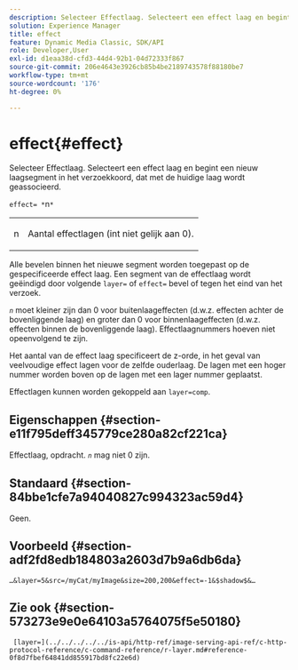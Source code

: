 ```yaml
---
description: Selecteer Effectlaag. Selecteert een effect laag en begint een nieuw laagsegment in het verzoekkoord, dat met de huidige laag wordt geassocieerd.
solution: Experience Manager
title: effect
feature: Dynamic Media Classic, SDK/API
role: Developer,User
exl-id: d1eaa38d-cfd3-44d4-92b1-04d72333f867
source-git-commit: 206e4643e3926cb85b4be2189743578f88180be7
workflow-type: tm+mt
source-wordcount: '176'
ht-degree: 0%

---
```


# effect{#effect}

Selecteer Effectlaag. Selecteert een effect laag en begint een nieuw laagsegment in het verzoekkoord, dat met de huidige laag wordt geassocieerd.

`effect= *`n`*`

<table id="simpletable_C48DABF486604D2B9F3CBC1CD01AC76D"> 
 <tr class="strow"> 
  <td class="stentry"> <p><span class="codeph"> <span class="varname"> n</span></span> </p> </td> 
  <td class="stentry"> <p>Aantal effectlagen (int niet gelijk aan 0). </p></td> 
 </tr> 
</table>

Alle bevelen binnen het nieuwe segment worden toegepast op de gespecificeerde effect laag. Een segment van de effectlaag wordt geëindigd door volgende `layer=` of `effect=` bevel of tegen het eind van het verzoek.

*`n`* moet kleiner zijn dan 0 voor buitenlaageffecten (d.w.z. effecten achter de bovenliggende laag) en groter dan 0 voor binnenlaageffecten (d.w.z. effecten binnen de bovenliggende laag). Effectlaagnummers hoeven niet opeenvolgend te zijn.

Het aantal van de effect laag specificeert de z-orde, in het geval van veelvoudige effect lagen voor de zelfde ouderlaag. De lagen met een hoger nummer worden boven op de lagen met een lager nummer geplaatst.

Effectlagen kunnen worden gekoppeld aan `layer=comp`.

## Eigenschappen {#section-e11f795deff345779ce280a82cf221ca}

Effectlaag, opdracht. *`n`* mag niet 0 zijn.

## Standaard {#section-84bbe1cfe7a94040827c994323ac59d4}

Geen.

## Voorbeeld {#section-adf2fd8edb184803a2603d7b9a6db6da}

`…&layer=5&src=/myCat/myImage&size=200,200&effect=-1&$shadow$&…`

## Zie ook {#section-573273e9e0e64103a5764075f5e50180}

` [layer=](../../../../../is-api/http-ref/image-serving-api-ref/c-http-protocol-reference/c-command-reference/r-layer.md#reference-0f8d7fbef64841dd855917bd8fc22e6d)`
